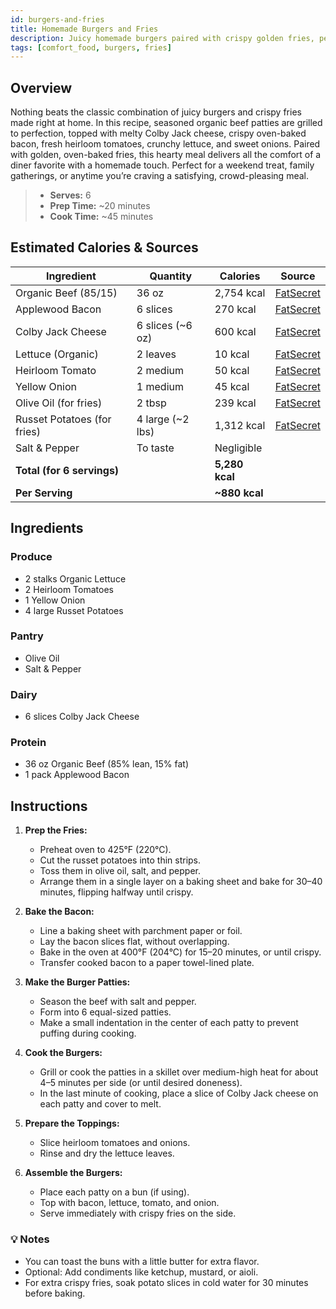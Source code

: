 ```yaml
---
id: burgers-and-fries
title: Homemade Burgers and Fries
description: Juicy homemade burgers paired with crispy golden fries, perfect for a comforting and hearty meal.
tags: [comfort_food, burgers, fries]
---
```


<!-- TODO: Add Image or Cover Photo -->

## Overview

Nothing beats the classic combination of juicy burgers and crispy fries made right at home. In this recipe, seasoned organic beef patties are grilled to perfection, topped with melty Colby Jack cheese, crispy oven-baked bacon, fresh heirloom tomatoes, crunchy lettuce, and sweet onions. Paired with golden, oven-baked fries, this hearty meal delivers all the comfort of a diner favorite with a homemade touch. Perfect for a weekend treat, family gatherings, or anytime you’re craving a satisfying, crowd-pleasing meal.

> - **Serves:** 6
> - **Prep Time:** ~20 minutes
> - **Cook Time:** ~45 minutes

## Estimated Calories & Sources

| **Ingredient**              | **Quantity**     | **Calories**   | **Source**                                                                                                       |
| --------------------------- | ---------------- | -------------- | ---------------------------------------------------------------------------------------------------------------- |
| Organic Beef (85/15)        | 36 oz            | 2,754 kcal     | [FatSecret](https://www.fatsecret.com/calories-nutrition/usda/ground-beef-85-lean-15-fat-cooked?portionid=51710) |
| Applewood Bacon             | 6 slices         | 270 kcal       | [FatSecret](https://www.fatsecret.com/calories-nutrition/generic/bacon-cooked?portionid=27677)                   |
| Colby Jack Cheese           | 6 slices (~6 oz) | 600 kcal       | [FatSecret](https://www.fatsecret.com/calories-nutrition/generic/colby-jack-cheese?portionid=29181)              |
| Lettuce (Organic)           | 2 leaves         | 10 kcal        | [FatSecret](https://www.fatsecret.com/calories-nutrition/usda/lettuce?portionid=34180)                           |
| Heirloom Tomato             | 2 medium         | 50 kcal        | [FatSecret](https://www.fatsecret.com/calories-nutrition/generic/tomato-heirloom?portionid=4758473)              |
| Yellow Onion                | 1 medium         | 45 kcal        | [FatSecret](https://www.fatsecret.com/calories-nutrition/usda/onions?portionid=34187)                            |
| Olive Oil (for fries)       | 2 tbsp           | 239 kcal       | [FatSecret](https://www.fatsecret.com/calories-nutrition/generic/olive-oil?portionid=29339)                      |
| Russet Potatoes (for fries) | 4 large (~2 lbs) | 1,312 kcal     | [FatSecret](https://www.fatsecret.com/calories-nutrition/usda/potatoes-russet?portionid=34088)                   |
| Salt & Pepper               | To taste         | Negligible     |                                                                                                                  |
| **Total (for 6 servings)**  |                  | **5,280 kcal** |                                                                                                                  |
| **Per Serving**             |                  | **~880 kcal**  |                                                                                                                  |

## Ingredients

### Produce

- 2 stalks Organic Lettuce
- 2 Heirloom Tomatoes
- 1 Yellow Onion
- 4 large Russet Potatoes

### Pantry

- Olive Oil
- Salt & Pepper

### Dairy

- 6 slices Colby Jack Cheese

### Protein

- 36 oz Organic Beef (85% lean, 15% fat)
- 1 pack Applewood Bacon

## Instructions

1. **Prep the Fries:**

   - Preheat oven to 425°F (220°C).
   - Cut the russet potatoes into thin strips.
   - Toss them in olive oil, salt, and pepper.
   - Arrange them in a single layer on a baking sheet and bake for 30–40 minutes, flipping halfway until crispy.

2. **Bake the Bacon:**

   - Line a baking sheet with parchment paper or foil.
   - Lay the bacon slices flat, without overlapping.
   - Bake in the oven at 400°F (204°C) for 15–20 minutes, or until crispy.
   - Transfer cooked bacon to a paper towel-lined plate.

3. **Make the Burger Patties:**

   - Season the beef with salt and pepper.
   - Form into 6 equal-sized patties.
   - Make a small indentation in the center of each patty to prevent puffing during cooking.

4. **Cook the Burgers:**

   - Grill or cook the patties in a skillet over medium-high heat for about 4–5 minutes per side (or until desired doneness).
   - In the last minute of cooking, place a slice of Colby Jack cheese on each patty and cover to melt.

5. **Prepare the Toppings:**

   - Slice heirloom tomatoes and onions.
   - Rinse and dry the lettuce leaves.

6. **Assemble the Burgers:**
   - Place each patty on a bun (if using).
   - Top with bacon, lettuce, tomato, and onion.
   - Serve immediately with crispy fries on the side.

### 💡 Notes

- You can toast the buns with a little butter for extra flavor.
- Optional: Add condiments like ketchup, mustard, or aioli.
- For extra crispy fries, soak potato slices in cold water for 30 minutes before baking.
